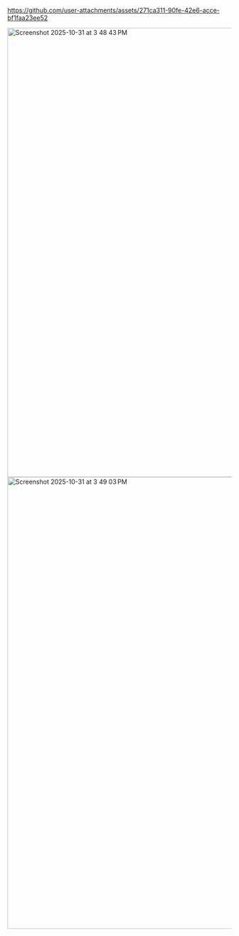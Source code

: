 
https://github.com/user-attachments/assets/271ca311-90fe-42e6-acce-bf1faa23ee52

<img width="1769" height="1009" alt="Screenshot 2025-10-31 at 3 48 43 PM" src="https://github.com/user-attachments/assets/5cc36a90-8c10-40ce-84c7-f4352c70955b" />

<img width="1764" height="1015" alt="Screenshot 2025-10-31 at 3 49 03 PM" src="https://github.com/user-attachments/assets/40ea4cdf-5807-4470-9375-d95d4851a352" />



